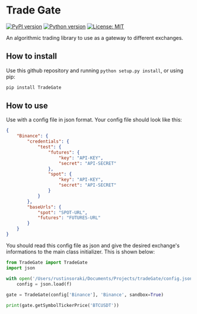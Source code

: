 # Trade Gate
[![PyPI version](https://img.shields.io/pypi/v/TradeGate.svg)](https://pypi.python.org/pypi/TradeGate)
[![Python version](https://img.shields.io/pypi/pyversions/TradeGate)](https://www.python.org/downloads/)
[![License: MIT](https://img.shields.io/badge/License-MIT-blue.svg)](https://opensource.org/licenses/MIT)

An algorithmic trading library to use as a gateway to different exchanges.

## How to install
Use this github repository and running ```python setup.py install```, or using pip:
```bash
pip install TradeGate
```

## How to use
Use with a config file in json format. Your config file should look like this:
```json
{
    "Binance": {
        "credentials": {
            "test": {
                "futures": {
                    "key": "API-KEY",
                    "secret": "API-SECRET"
                },
                "spot": {
                    "key": "API-KEY",
                    "secret": "API-SECRET"
                }
            }
        },
        "baseUrls": {
            "spot": "SPOT-URL",
            "futures": "FUTURES-URL"
        }
    }
}
```
You should read this config file as json and give the desired exchange's informations to the main class initializer. This is shown below:
```python
from TradeGate import TradeGate
import json

with open('/Users/rustinsoraki/Documents/Projects/tradeGate/config.json') as f:
    config = json.load(f)
    
gate = TradeGate(config['Binance'], 'Binance', sandbox=True)

print(gate.getSymbolTickerPrice('BTCUSDT'))
```
